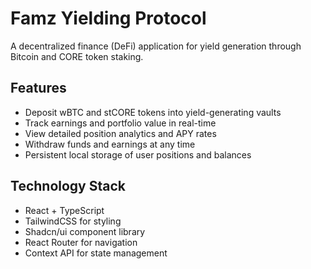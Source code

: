 # Famz Yielding Protocol

A decentralized finance (DeFi) application for yield generation through Bitcoin and CORE token staking.

## Features

- Deposit wBTC and stCORE tokens into yield-generating vaults
- Track earnings and portfolio value in real-time
- View detailed position analytics and APY rates
- Withdraw funds and earnings at any time
- Persistent local storage of user positions and balances

## Technology Stack

- React + TypeScript
- TailwindCSS for styling
- Shadcn/ui component library
- React Router for navigation
- Context API for state management

